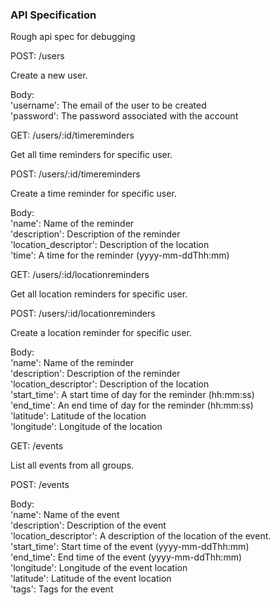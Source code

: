 ### API Specification

Rough api spec for debugging

POST: /users

Create a new user.

Body:  
'username': The email of the user to be created  
'password': The password associated with the account  

GET: /users/:id/timereminders  

Get all time reminders for specific user.  

POST: /users/:id/timereminders  

Create a time reminder for specific user.  

Body:  
'name': Name of the reminder  
'description': Description of the reminder  
'location_descriptor': Description of the location  
'time': A time for the reminder (yyyy-mm-ddThh:mm)  

GET: /users/:id/locationreminders  

Get all location reminders for specific user.  

POST: /users/:id/locationreminders  

Create a location reminder for specific user.  

Body:  
'name': Name of the reminder  
'description': Description of the reminder  
'location_descriptor': Description of the location  
'start_time': A start time of day for the reminder (hh:mm:ss)  
'end_time': An end time of day for the reminder (hh:mm:ss)  
'latitude': Latitude of the location  
'longitude': Longitude of the location  
  
GET: /events  

List all events from all groups.  

POST: /events  

Body:  
'name': Name of the event  
'description': Description of the event  
'location_descriptor': A description of the location of the event.  
'start_time': Start time of the event (yyyy-mm-ddThh:mm)  
'end_time': End time of the event (yyyy-mm-ddThh:mm)  
'longitude': Longitude of the event location  
'latitude': Latitude of the event location  
'tags': Tags for the event  


